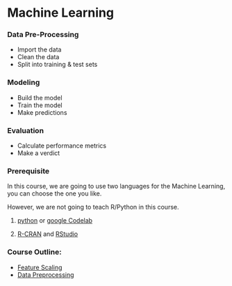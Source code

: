 # Machine Learning

### Data Pre-Processing

- Import the data
- Clean the data
- Split into training & test sets

### Modeling

- Build the model
- Train the model
- Make predictions

### Evaluation

- Calculate performance metrics
- Make a verdict

### Prerequisite
In this course, we are going to use two languages for the Machine Learning, you can choose the one you like.

However, we are not going to teach R/Python in this course.

1. [python](https://www.python.org/) or [google Codelab](https://colab.research.google.com/)

2. [R-CRAN](https://cran.r-project.org/) and [RStudio](https://posit.co/download/rstudio-desktop/)

### Course Outline:
- [Feature Scaling](/Day-1/Day1-Feature-Scaling.md)
- [Data Preprocessing](/Day-1/Day1-Data-Preprocessing.md)